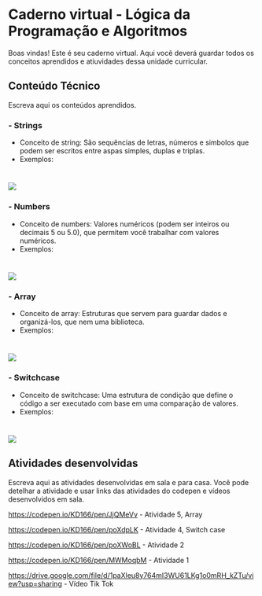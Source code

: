 # Caderno virtual - Lógica da Programação e Algoritmos
Boas vindas! Este é seu caderno virtual. Aqui você deverá guardar todos os conceitos aprendidos e atiuvidades dessa unidade curricular. 


## Conteúdo Técnico
Escreva aqui os conteúdos aprendidos.

### - Strings
- Conceito de string: São sequências de letras, números e simbolos que podem ser escritos entre aspas simples, duplas e triplas.
- Exemplos:
# ![](https://miro.medium.com/v2/resize:fit:1400/1*8K7Jcj3XVQga1pubWs03_w.png)


### - Numbers
 - Conceito de numbers: Valores numéricos (podem ser inteiros ou decimais 5 ou 5.0), que permitem você trabalhar com valores numéricos.
 - Exemplos:
# ![](https://miro.medium.com/v2/resize:fit:1400/1*tuV0YGt4lHwoEkqPhzhKnQ.png)



### - Array
- Conceito de array: Estruturas que servem para guardar dados e organizá-los, que nem uma biblioteca. 
- Exemplos:
# ![](https://www.driven.com.br/wp-content/uploads/2023/01/array4-768x504.png)

  

### - Switchcase
- Conceito de switchcase: Uma estrutura de condição que define o código a ser executado com base em uma comparação de valores.
- Exemplos:
# ![](https://miro.medium.com/v2/resize:fit:1400/1*vcq2v67WM3XNxRxLHrcP8g.png)


## Atividades desenvolvidas
Escreva aqui as atividades desenvolvidas em sala e para casa. Você pode detelhar a atividade e usar links das atividades do codepen e vídeos desenvolvidos em sala. 

https://codepen.io/KD166/pen/JjQMeVv - Atividade 5, Array

https://codepen.io/KD166/pen/poXdpLK - Atividade 4, Switch case

https://codepen.io/KD166/pen/poXWoBL - Atividade 2

https://codepen.io/KD166/pen/MWMoqbM - Atividade 1 

https://drive.google.com/file/d/1paXleu8y764mI3WU61LKg1o0mRH_kZTu/view?usp=sharing - Vídeo Tik Tok

